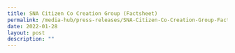 ```yaml
---
title: SNA Citizen Co Creation Group (Factsheet)
permalink: /media-hub/press-releases/SNA-Citizen-Co-Creation-Group-Factsheet
date: 2022-01-28
layout: post
description: ""
---
```


